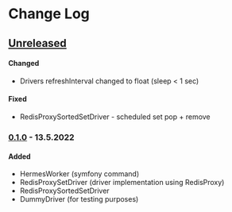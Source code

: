 # Change Log

## [Unreleased][unreleased]
#### Changed
- Drivers refreshInterval changed to float (sleep < 1 sec)

#### Fixed
- RedisProxySortedSetDriver - scheduled set pop + remove

### [0.1.0] - 13.5.2022
#### Added
- HermesWorker (symfony command)
- RedisProxySetDriver (driver implementation using RedisProxy)
- RedisProxySortedSetDriver
- DummyDriver (for testing purposes)

[unreleased]: https://github.com/efabrica-team/hermes-extension/compare/0.1.0...HEAD
[0.1.0]: https://github.com/efabrica-team/hermes-extension/compare/8b055557b0c87b5c52961cf2bfa13340e50915ad...0.1.0